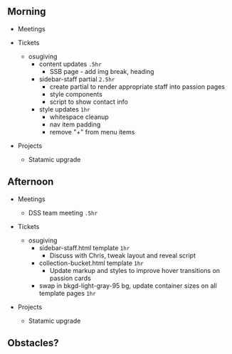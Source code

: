 ## Morning

- Meetings


- Tickets
    - osugiving
        - content updates `.5hr`
            - SSB page - add img break, heading
        - sidebar-staff partial `2.5hr`
            - create partial to render appropriate staff into passion pages
            - style components
            - script to show contact info
        - style updates `1hr`
            - whitespace cleanup
            - nav item padding
            - remove "+" from menu items


- Projects
    - Statamic upgrade


## Afternoon

- Meetings
    - DSS team meeting `.5hr`


- Tickets
    - osugiving
        - sidebar-staff.html template `1hr`
            - Discuss with Chris, tweak layout and reveal script
        - collection-bucket.html template `1hr`
            - Update markup and styles to improve hover transitions on passion cards
        - swap in bkgd-light-gray-95 bg, update container sizes on all template pages `1hr`


- Projects
    - Statamic upgrade


## Obstacles?
